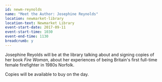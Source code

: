 ```yaml
---
id: newm-reynolds
name: "Meet the Author: Josephine Reynolds"
location: newmarket-library
location-text: Newmarket Library
event-start-date: 2017-09-11
event-start-time: 1030
event-end-time: 1130
breadcrumb: y
---
```


Josephine Reyolds will be at the library talking about and signing copies of her book <cite>Fire Woman</cite>, about her experiences of being Britain's first full-time female firefighter in 1980s Norfolk.

Copies will be available to buy on the day.
